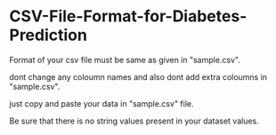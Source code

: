 # CSV-File-Format-for-Diabetes-Prediction

Format of your csv file must be same as given in "sample.csv".

dont change any coloumn names and also dont add extra coloumns in "sample.csv".

just copy and paste your data in "sample.csv" file.

Be sure that there is no string values present in your dataset values.
